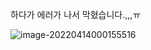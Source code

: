 하다가 에러가 나서 막혔습니다.,,,ㅠ

![image-20220414000155516](C:%5CUsers%5Cstar3%5CAppData%5CRoaming%5CTypora%5Ctypora-user-images%5Cimage-20220414000155516.png)